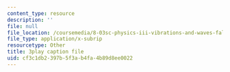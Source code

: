 ```yaml
---
content_type: resource
description: ''
file: null
file_location: /coursemedia/8-03sc-physics-iii-vibrations-and-waves-fall-2016/cf3c1db2397b5f3ab4fa4b89d8ee0022_mqhO9GT8hD4.vtt
file_type: application/x-subrip
resourcetype: Other
title: 3play caption file
uid: cf3c1db2-397b-5f3a-b4fa-4b89d8ee0022
---
```


